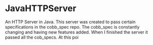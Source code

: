 JavaHTTPServer
==============

An HTTP Server in Java. This server was created to pass certain specifications in the cobb_spec repo.  The cobb_spec is constantly changing and having new features added.  When I finished the server it passed all the cob_specs.  At this poi
